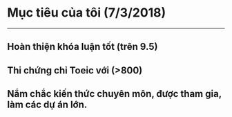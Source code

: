 # Mục tiêu của tôi (7/3/2018)
---
## Hoàn thiện khóa luận tốt (trên 9.5)
## Thi chứng chỉ Toeic với (>800)
## Nắm chắc kiến thức chuyên môn, được tham gia, làm các dự án lớn.
